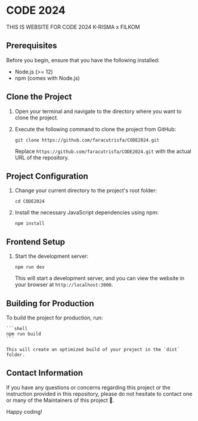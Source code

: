 # CODE 2024

THIS IS WEBSITE FOR CODE 2024 K-RISMA x FILKOM

## Prerequisites

Before you begin, ensure that you have the following installed:

- Node.js (>= 12)
- npm (comes with Node.js)

## Clone the Project

1. Open your terminal and navigate to the directory where you want to clone the project.
2. Execute the following command to clone the project from GitHub:

    ```shell
    git clone https://github.com/faracutrisfa/CODE2024.git
    ```

    Replace `https://github.com/faracutrisfa/CODE2024.git` with the actual URL of the repository.

## Project Configuration

1. Change your current directory to the project's root folder:

    ```shell
    cd CODE2024
    ```

2. Install the necessary JavaScript dependencies using npm:

    ```shell
    npm install
    ```

## Frontend Setup

1. Start the development server:

    ```shell
    npm run dev
    ```

    This will start a development server, and you can view the website in your browser at `http://localhost:3000`.

## Building for Production

To build the project for production, run:

    ```shell
    npm run build
    ```

    This will create an optimized build of your project in the `dist` folder.

## Contact Information

If you have any questions or concerns regarding this project or the instruction provided in this repository, please do not hesitate to contact one or many of the Maintainers of this project 🙂.

Happy coding!
